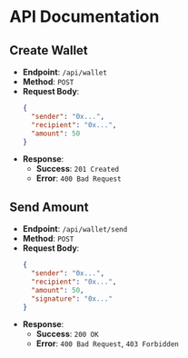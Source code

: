 # API Documentation

## Create Wallet
- **Endpoint**: `/api/wallet`
- **Method**: `POST`
- **Request Body**:
  ```json
  {
    "sender": "0x...",
    "recipient": "0x...",
    "amount": 50
  }
  ```
- **Response**:
  - **Success**: `201 Created`
  - **Error**: `400 Bad Request`

## Send Amount
- **Endpoint**: `/api/wallet/send`
- **Method**: `POST`
- **Request Body**:
  ```json
  {
    "sender": "0x...",
    "recipient": "0x...",
    "amount": 50,
    "signature": "0x..."
  }
  ```
- **Response**:
  - **Success**: `200 OK`
  - **Error**: `400 Bad Request`, `403 Forbidden`